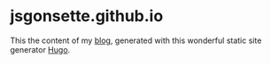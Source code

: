 # jsgonsette.github.io
This the content of my [blog](https://jsgonsette.github.io/), generated with this wonderful static site generator [Hugo](https://gohugo.io/).
